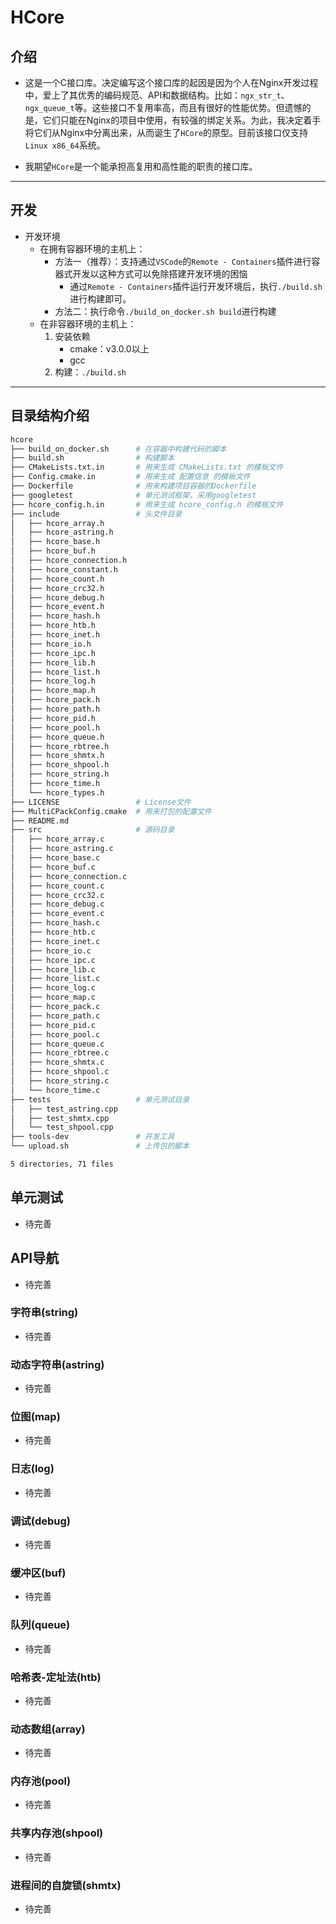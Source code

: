 # HCore

## 介绍

- 这是一个C接口库。决定编写这个接口库的起因是因为个人在Nginx开发过程中，爱上了其优秀的编码规范、API和数据结构。比如：`ngx_str_t`、`ngx_queue_t`等。这些接口不复用率高，而且有很好的性能优势。但遗憾的是，它们只能在Nginx的项目中使用，有较强的绑定关系。为此，我决定着手将它们从Nginx中分离出来，从而诞生了`HCore`的原型。目前该接口仅支持`Linux x86_64`系统。

- 我期望`HCore`是一个能承担高复用和高性能的职责的接口库。

---

## 开发

- 开发环境
    - 在拥有容器环境的主机上：
        - 方法一（推荐）：支持通过`VSCode`的`Remote - Containers`插件进行容器式开发以这种方式可以免除搭建开发环境的困恼
            - 通过`Remote - Containers`插件运行开发环境后，执行`./build.sh`进行构建即可。
        - 方法二：执行命令`./build_on_docker.sh build`进行构建
    - 在非容器环境的主机上：
        1. 安装依赖
            - cmake：v3.0.0以上
            - gcc
        2. 构建：`./build.sh`

---

## 目录结构介绍

```bash
hcore
├── build_on_docker.sh      # 在容器中构建代码的脚本
├── build.sh                # 构建脚本
├── CMakeLists.txt.in       # 用来生成 CMakeLists.txt 的模板文件
├── Config.cmake.in         # 用来生成 配置信息 的模板文件
├── Dockerfile              # 用来构建项目容器的Dockerfile
├── googletest              # 单元测试框架，采用googletest
├── hcore_config.h.in       # 用来生成 hcore_config.h 的模板文件
├── include                 # 头文件目录
│   ├── hcore_array.h
│   ├── hcore_astring.h
│   ├── hcore_base.h
│   ├── hcore_buf.h
│   ├── hcore_connection.h
│   ├── hcore_constant.h
│   ├── hcore_count.h
│   ├── hcore_crc32.h
│   ├── hcore_debug.h
│   ├── hcore_event.h
│   ├── hcore_hash.h
│   ├── hcore_htb.h
│   ├── hcore_inet.h
│   ├── hcore_io.h
│   ├── hcore_ipc.h
│   ├── hcore_lib.h
│   ├── hcore_list.h
│   ├── hcore_log.h
│   ├── hcore_map.h
│   ├── hcore_pack.h
│   ├── hcore_path.h
│   ├── hcore_pid.h
│   ├── hcore_pool.h
│   ├── hcore_queue.h
│   ├── hcore_rbtree.h
│   ├── hcore_shmtx.h
│   ├── hcore_shpool.h
│   ├── hcore_string.h
│   ├── hcore_time.h
│   └── hcore_types.h
├── LICENSE                 # License文件
├── MultiCPackConfig.cmake  # 用来打包的配置文件
├── README.md
├── src                     # 源码目录
│   ├── hcore_array.c
│   ├── hcore_astring.c
│   ├── hcore_base.c
│   ├── hcore_buf.c
│   ├── hcore_connection.c
│   ├── hcore_count.c
│   ├── hcore_crc32.c
│   ├── hcore_debug.c
│   ├── hcore_event.c
│   ├── hcore_hash.c
│   ├── hcore_htb.c
│   ├── hcore_inet.c
│   ├── hcore_io.c
│   ├── hcore_ipc.c
│   ├── hcore_lib.c
│   ├── hcore_list.c
│   ├── hcore_log.c
│   ├── hcore_map.c
│   ├── hcore_pack.c
│   ├── hcore_path.c
│   ├── hcore_pid.c
│   ├── hcore_pool.c
│   ├── hcore_queue.c
│   ├── hcore_rbtree.c
│   ├── hcore_shmtx.c
│   ├── hcore_shpool.c
│   ├── hcore_string.c
│   └── hcore_time.c
├── tests                   # 单元测试目录
│   ├── test_astring.cpp
│   ├── test_shmtx.cpp
│   └── test_shpool.cpp
├── tools-dev               # 开发工具
└── upload.sh               # 上传包的脚本

5 directories, 71 files
```
## 单元测试

- 待完善

## API导航

- 待完善

### 字符串(string)

- 待完善

### 动态字符串(astring)

- 待完善

### 位图(map)

- 待完善

### 日志(log)

- 待完善

### 调试(debug)

- 待完善

### 缓冲区(buf)

- 待完善

### 队列(queue)

- 待完善

### 哈希表-定址法(htb)

- 待完善

### 动态数组(array)

- 待完善

### 内存池(pool)

- 待完善

### 共享内存池(shpool)

- 待完善

### 进程间的自旋锁(shmtx)

- 待完善
